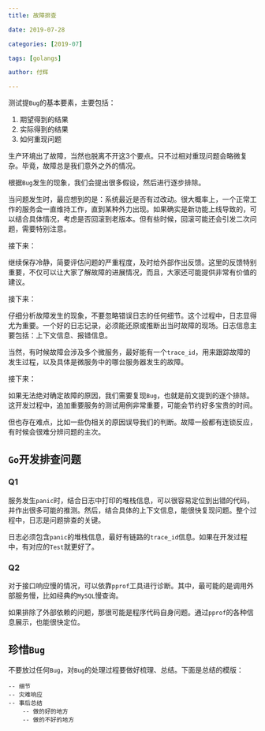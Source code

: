 ```yaml
---
title: 故障排查

date: 2019-07-28

categories: [2019-07]

tags: [golangs]

author: 付辉

---
```


测试提`Bug`的基本要素，主要包括：

1. 期望得到的结果
2. 实际得到的结果
3. 如何重现问题

生产环境出了故障，当然也脱离不开这3个要点。只不过相对重现问题会略微复杂。毕竟，故障总是我们意外之外的情况。

根据`Bug`发生的现象，我们会提出很多假设，然后进行逐步排除。

当问题发生时，最应想到的是：系统最近是否有过改动。很大概率上，一个正常工作的服务会一直维持工作，直到某种外力出现。如果确实是新功能上线导致的，可以结合具体情况，考虑是否回滚到老版本。但有些时候，回滚可能还会引发二次问题，需要特别注意。

接下来：

继续保存冷静，简要评估问题的严重程度，及时给外部作出反馈。这里的反馈特别重要，不仅可以让大家了解故障的进展情况，而且，大家还可能提供非常有价值的建议。

接下来：

仔细分析故障发生的现象，不要忽略错误日志的任何细节。这个过程中，日志显得尤为重要。一个好的日志记录，必须能还原或推断出当时故障的现场。日志信息主要包括：上下文信息、报错信息。

当然，有时候故障会涉及多个微服务，最好能有一个`trace_id`，用来跟踪故障的发生过程，以及具体是微服务中的哪台服务器发生的故障。

接下来：

如果无法绝对确定故障的原因，我们需要复现`Bug`，也就是前文提到的逐个排除。这开发过程中，追加重要服务的测试用例非常重要，可能会节约好多宝贵的时间。

但也存在难点，比如一些伪相关的原因误导我们的判断。故障一般都有连锁反应，有时候会很难分辨问题的主次。

## `Go`开发排查问题

### Q1

服务发生`panic`时，结合日志中打印的堆栈信息，可以很容易定位到出错的代码，并作出很多可能的推测。然后，结合具体的上下文信息，能很快复现问题。整个过程中，日志是问题排查的关键。

日志必须包含`panic`的堆栈信息，最好有链路的`trace_id`信息。如果在开发过程中，有对应的`Test`就更好了。

### Q2

对于接口响应慢的情况，可以依靠`pprof`工具进行诊断。其中，最可能的是调用外部服务慢，比如经典的`MySQL`慢查询。

如果排除了外部依赖的问题，那很可能是程序代码自身问题。通过`pprof`的各种信息展示，也能很快定位。

## 珍惜`Bug`

不要放过任何`Bug`，对`Bug`的处理过程要做好梳理、总结。下面是总结的模版：

```
-- 细节
-- 灾难响应
-- 事后总结
    -- 做的好的地方
    -- 做的不好的地方
```